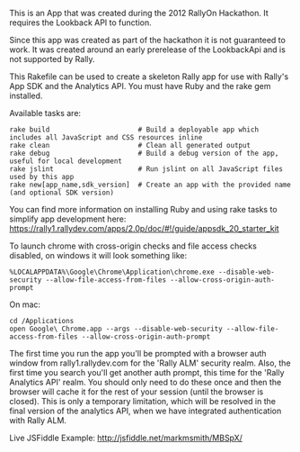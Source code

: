 This is an App that was created during the 2012 RallyOn Hackathon. It requires the Lookback API to function.

Since this app was created as part of the hackathon it is not guaranteed to work. It was created around an early prerelease of the LookbackApi and is not supported by Rally.


This Rakefile can be used to create a skeleton Rally app for use with Rally's App SDK and the Analytics API.  You must have Ruby and the rake gem installed.

Available tasks are:

    rake build                      # Build a deployable app which includes all JavaScript and CSS resources inline
    rake clean                      # Clean all generated output
    rake debug                      # Build a debug version of the app, useful for local development
    rake jslint                     # Run jslint on all JavaScript files used by this app
    rake new[app_name,sdk_version]  # Create an app with the provided name (and optional SDK version)
    
You can find more information on installing Ruby and using rake tasks to simplify app development here: https://rally1.rallydev.com/apps/2.0p/doc/#!/guide/appsdk_20_starter_kit

To launch chrome with cross-origin checks and file access checks disabled, on windows it will look something like:

    %LOCALAPPDATA%\Google\Chrome\Application\chrome.exe --disable-web-security --allow-file-access-from-files --allow-cross-origin-auth-prompt

On mac:

    cd /Applications
    open Google\ Chrome.app --args --disable-web-security --allow-file-access-from-files --allow-cross-origin-auth-prompt

The first time you run the app you'll be prompted with a browser auth window from rally1.rallydev.com for the 'Rally ALM' security realm.
Also, the first time you search you'll get another auth prompt, this time for the 'Rally Analytics API' realm.
You should only need to do these once and then the browser will cache it for the rest of your session (until the browser is closed).
This is only a temporary limitation, which will be resolved in the final version of the analytics API, when we have integrated authentication with Rally ALM.

Live JSFiddle Example:
http://jsfiddle.net/markmsmith/MBSpX/